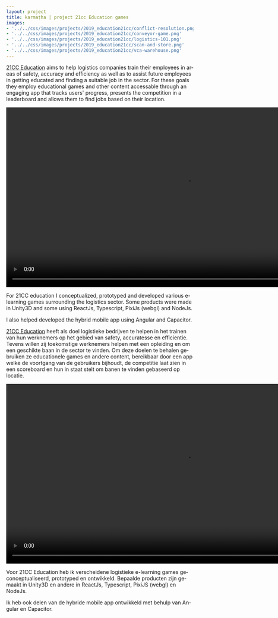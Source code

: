 ```yaml
---
layout: project
title: karmaṭha | project 21cc Education games
images: 
- '../../css/images/projects/2019_education21cc/conflict-resolution.png'
- '../../css/images/projects/2019_education21cc/conveyor-game.png'
- '../../css/images/projects/2019_education21cc/logistics-101.png'
- '../../css/images/projects/2019_education21cc/scan-and-store.png'
- '../../css/images/projects/2019_education21cc/vca-warehouse.png'
---
```



<section class="content-block" id="">
    <div class="multi-lang-block">
        <div lang="en">
                <p>
                        <a href="https://21cceducation.nl/">21CC Education</a> aims to help logistics companies train their employees in areas of safety, accuracy and efficiency as well as to assist future employees in getting educated and finding a suitable job in the sector. For these goals they employ educational games and other content accessable through an engaging app that tracks users' progress, presents the competition in a leaderboard and allows them to find jobs based on their location.
                </p>
                <video controls
                muted
                src="/movies/warehouse-world-no-wms.mp4"
                width="966"
                ></video>
                <p>
                        For 21CC education I conceptualized, prototyped and developed various e-learning games surrounding the logistics sector. Some products were made in Unity3D and some using ReactJs, Typescript, PixiJs (webgl) and NodeJs.
                </p>
                <p>
                        I also helped developed the hybrid mobile app using Angular and Capacitor.
                </p>
        </div>
        <div lang="nl">
                <p>
                        <a href="https://21cceducation.nl/">21CC Education</a> heeft als doel logistieke bedrijven te helpen in het trainen van hun werknemers op het gebied van safety, accuratesse en efficientie. Tevens willen zij toekomstige werknemers helpen met een opleiding en om een geschikte baan in de sector te vinden. Om deze doelen te behalen gebruiken ze educationele games en andere content, bereikbaar door een app welke de voortgang van de gebruikers bijhoudt, de competitie laat zien in een scoreboard en hun in staat stelt om banen te vinden gebaseerd op locatie.
                </p> 
                <video controls
                muted
                src="/movies/warehouse-world-no-wms.mp4"
                width="966"
                ></video>
                <p>      
                        Voor 21CC Education heb ik verscheidene logistieke e-learning games geconceptualiseerd, prototyped en ontwikkeld. Bepaalde producten zijn gemaakt in Unity3D en andere in ReactJs, Typescript, PixiJS (webgl) en NodeJs.
                </p>
                <p>
                        Ik heb ook delen van de hybride mobile app ontwikkeld met behulp van Angular en Capacitor.
                </p>
                </div>
        </div>
</section>
